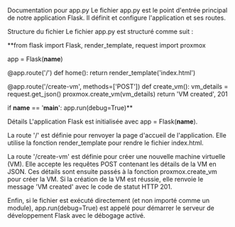 Documentation pour app.py
Le fichier app.py est le point d'entrée principal de notre application Flask. Il définit et configure l'application et ses routes.

Structure du fichier
Le fichier app.py est structuré comme suit :

**from flask import Flask, render_template, request
import proxmox

app = Flask(__name__)

@app.route('/')
def home():
    return render_template('index.html')

@app.route('/create-vm', methods=['POST'])
def create_vm():
    vm_details = request.get_json()
    proxmox.create_vm(vm_details)
    return 'VM created', 201

if __name__ == '__main__':
    app.run(debug=True)**

Détails
L'application Flask est initialisée avec app = Flask(__name__).

La route '/' est définie pour renvoyer la page d'accueil de l'application. Elle utilise la fonction render_template pour rendre le fichier index.html.

La route '/create-vm' est définie pour créer une nouvelle machine virtuelle (VM). Elle accepte les requêtes POST contenant les détails de la VM en JSON. Ces détails sont ensuite passés à la fonction proxmox.create_vm pour créer la VM. Si la création de la VM est réussie, elle renvoie le message 'VM created' avec le code de statut HTTP 201.

Enfin, si le fichier est exécuté directement (et non importé comme un module), app.run(debug=True) est appelé pour démarrer le serveur de développement Flask avec le débogage activé.
